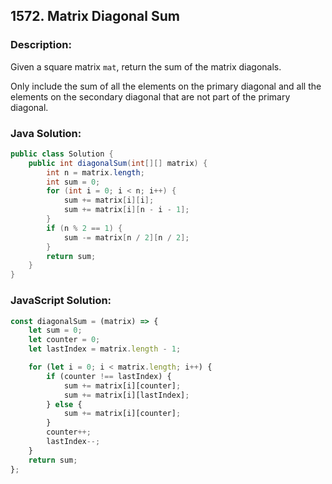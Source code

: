 ## 1572. Matrix Diagonal Sum

### Description:
Given a square matrix ```mat```, return the sum of the matrix diagonals.

Only include the sum of all the elements on the primary diagonal and all the elements on the secondary diagonal that are not part of the primary diagonal.


### Java Solution:
```Java
public class Solution {
    public int diagonalSum(int[][] matrix) {
        int n = matrix.length;
        int sum = 0;
        for (int i = 0; i < n; i++) {
            sum += matrix[i][i];
            sum += matrix[i][n - i - 1];
        }
        if (n % 2 == 1) {
            sum -= matrix[n / 2][n / 2];
        }
        return sum;
    }
}
```

### JavaScript Solution:
```JavaScript
const diagonalSum = (matrix) => {
    let sum = 0;
    let counter = 0;
    let lastIndex = matrix.length - 1;

    for (let i = 0; i < matrix.length; i++) {
        if (counter !== lastIndex) {
            sum += matrix[i][counter];
            sum += matrix[i][lastIndex];
        } else {
            sum += matrix[i][counter];
        }
        counter++;
        lastIndex--;
    }
    return sum;
};
```